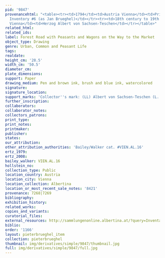 ```yaml
---
pid: '9847'
provenancehtml: "<table><tr><td>1794</td><td>Austria Vienna</td><td>Prince de Ligne
  Inventory #6 (as Jan Brueghel)</td></tr><tr><td>18th century to 19th century</td><td>Austria
  Vienna</td><td>Herzog Albert von Sachsen-Teschen</td></tr></table>"
related_html:
related_ids:
label: Forest Road with Peasants and Wagons on the Way to the Market
object_type: Drawing
genre: Urban, Common and Peasant Life
tags:
realdate:
height_cm: '28.5'
width_cm: '50.5'
diameter_cm:
plate_dimensions:
support: Paper
drawing_medium: Pen and brown ink, brush and blue ink, watercolored
signature:
signature_location:
support_marks: 'Collector''s mark: (LL) Albert von Sachsen-Teschen (L. 174)'
further_inscription:
collaborators:
collaborator_notes:
collectors_patrons:
print_type:
print_notes:
printmaker:
publisher:
states:
our_attribution:
other_attribution_authorities: 'Bailey/Walker cat. #VIEN.AL.16'
ertz_1979:
ertz_2008:
bailey_walker: VIEN.AL.16
hollstein_no:
collection_type: Public
location_country: Austria
location_city: Vienna
location_collection: Albertina
location_or_most_recent_sale_notes: '8421'
provenance: 7268|7269
bibliography:
exhibition_history:
related_works:
copies_and_variants:
curatorial_files:
external_resources: http://sammlungenonline.albertina.at/?query=Inventarnummer%3D%5B8421%5D&showtype=record
biblio:
order: '1166'
layout: pieterbrueghel_item
collection: pieterbrueghel
thumbnail: img/derivatives/simple/9847/thumbnail.jpg
full: img/derivatives/simple/9847/full.jpg
---
```


